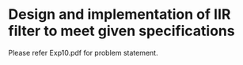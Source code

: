 # Design and implementation of IIR filter to meet given specifications

Please refer Exp10.pdf for problem statement.
